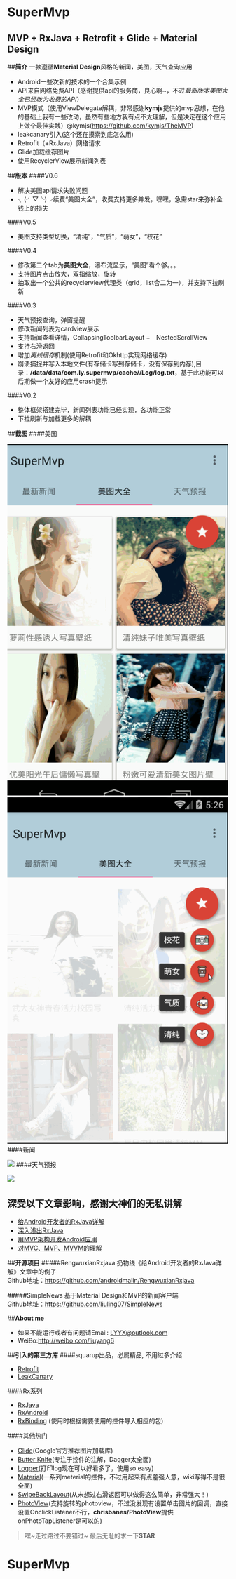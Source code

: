 #  SuperMvp
## **MVP + RxJava + Retrofit + Glide + Material Design**

##**简介**
一款遵循**Material Design**风格的新闻，美图，天气查询应用
- Android一些次新的技术的一个合集示例
- API来自网络免费API（感谢提供api的服务商，良心啊~，不过*最新版本美图大全已经改为收费的API*）
- MVP模式（使用ViewDelegate解耦，非常感谢**kymjs**提供的mvp思想，在他的基础上我有一些改动，虽然有些地方我有点不太理解，但是决定在这个应用上做个最佳实践）@kymjs(https://github.com/kymjs/TheMVP)
- leakcanary引入(这个还在摸索到底怎么用)
- Retrofit（+RxJava）网络请求
- Glide加载缓存图片
- 使用RecyclerView展示新闻列表

##**版本**
####V0.6
- 解决美图api请求失败问题
- ╮(╯▽╰)╭续费“美图大全”，收费支持更多并发，嘿嘿，急需star来弥补金钱上的损失

####V0.5
- 美图支持类型切换，“清纯”，“气质”，“萌女”，“校花”

####V0.4
- 修改第二个tab为**美图大全**，瀑布流显示，“美图”看个够。。。
- 支持图片点击放大，双指缩放，旋转
- 抽取出一个公共的recyclerview代理类（grid，list合二为一），并支持下拉刷新

####V0.3
- 天气预报查询，弹窗提醒
- 修改新闻列表为cardview展示
- 支持新闻查看详情，CollapsingToolbarLayout +　NestedScrollView
- 支持右滑返回
- 增加*离线缓存*机制(使用Retrofit和Okhttp实现网络缓存)
- 崩溃捕捉并写入本地文件(有存储卡写到存储卡，没有保存到内存),目录：**/data/data/com.ly.supermvp/cache//Log/log.txt**，基于此功能可以后期做一个友好的应用crash提示

####V0.2
- 整体框架搭建完毕，新闻列表功能已经实现，各功能正常
- 下拉刷新与加载更多的解耦


##**截图**
####美图

![](./picture1.gif) ![](./picture2.gif)
####新闻

![](http://7xrdzx.com1.z0.glb.clouddn.com/mvp_news.jpg)
####天气预报

![](http://7xrdzx.com1.z0.glb.clouddn.com/mvp_weather.gif)

## 深受以下文章影响，感谢大神们的无私讲解
* [给Android开发者的RxJava详解](http://gank.io/post/560e15be2dca930e00da1083)
* [深入浅出RxJava](http://blog.csdn.net/lzyzsd/article/details/41833541)
* [用MVP架构开发Android应用](http://kymjs.com/code/2015/11/09/01)
* [对MVC、MVP、MVVM的理解](http://blog.csdn.net/napolunyishi/article/details/22722345)

##**开源项目**
#####RengwuxianRxjava
扔物线《给Android开发者的RxJava详解》文章中的例子  
Github地址：https://github.com/androidmalin/RengwuxianRxjava

#####SimpleNews
基于Material Design和MVP的新闻客户端    
Github地址：https://github.com/liuling07/SimpleNews

##**About me**
* 如果不能运行或者有问题请Email: LYYX@outlook.com
* WeiBo:http://weibo.com/liuyang6

##**引入的第三方库**
####squarup出品，必属精品, 不用过多介绍
* [Retrofit](https://github.com/square/retrofit)
* [LeakCanary](https://github.com/square/leakcanary)

####Rx系列
* [RxJava](https://github.com/ReactiveX/RxJava)
* [RxAndroid](https://github.com/ReactiveX/RxAndroid)
* [RxBinding](https://github.com/JakeWharton/RxBinding) (使用时根据需要使用的控件导入相应的包)

####其他热门
* [Glide](https://github.com/bumptech/glide)(Google官方推荐图片加载库)
* [Butter Knife](https://github.com/JakeWharton/butterknife)(专注于控件的注解，Dagger太全面)
* [Logger](https://github.com/orhanobut/logger)(打印log现在可以好看多了，使用so easy)
* [Material](https://github.com/rey5137/material)(一系列meterial的控件，不过用起来有点差强人意，wiki写得不是很全面)
* [SwipeBackLayout](https://github.com/ikew0ng/SwipeBackLayout)(从未想过右滑返回可以做得这么简单，非常强大！)
* [PhotoView](https://github.com/bm-x/PhotoView)(支持旋转的photoview，不过没发现有设置单击图片的回调，直接设置OnclickListener不行，**chrisbanes/PhotoView**提供onPhotoTapListener是可以的)

>嘿~走过路过不要错过~ 最后无耻的求一下**STAR**
# SuperMvp
